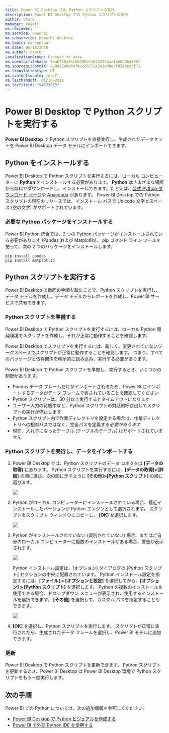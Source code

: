 ```yaml
---
title: Power BI Desktop での Python スクリプトの実行
description: Power BI Desktop での Python スクリプトの実行
author: otarb
manager: rajatt
ms.reviewer: ''
ms.service: powerbi
ms.subservice: powerbi-desktop
ms.topic: conceptual
ms.date: 06/18/2018
ms.author: otarb
LocalizationGroup: Connect to data
ms.openlocfilehash: 5eab760a3bfbb590a1a6242984aa1be88064409f
ms.sourcegitcommit: a20825ebd0ef4c2cb77232e3dd0e9f8260cacf71
ms.translationtype: HT
ms.contentlocale: ja-JP
ms.lasthandoff: 01/16/2019
ms.locfileid: "54323953"
---
```

# <a name="run-python-scripts-in-power-bi-desktop"></a>Power BI Desktop で Python スクリプトを実行する
**Power BI Desktop** で Python スクリプトを直接実行し、生成されたデータセットを Power BI Desktop データ モデルにインポートできます。

## <a name="install-python"></a>Python をインストールする
Power BI Desktop で Python スクリプトを実行するには、ローカル コンピューターに **Python** をインストールする必要があります。 **Python** はさまざまな場所から無料でダウンロードし、インストールできます。たとえば、[公式 Python ダウンロード ページ](https://www.python.org/)や [Anaconda](https://anaconda.org/anaconda/python/) があります。 Power BI Desktop での Python スクリプトの現在のリリースでは、インストール パスで Unicode 文字とスペース (空の文字) がサポートされています。

### <a name="install-required-python-packages"></a>必要な Python パッケージをインストールする
Power BI Python 統合では、2 つの Python パッケージがインストールされている必要があります (Pandas および Matplotlib)。  pip コマンド ライン ツールを使って、次の 2 つのパッケージをインストールします。

```
pip install pandas
pip install matplotlib
```

## <a name="run-python-scripts"></a>Python スクリプトを実行する
Power BI Desktop で数回の手順を踏むことで、Python スクリプトを実行し、データ モデルを作成し、データ モデルからレポートを作成し、Power BI サービスで共有できます。

### <a name="prepare-a-python-script"></a>Python スクリプトを準備する
Power BI Desktop で Python スクリプトを実行するには、ローカル Python 開発環境でスクリプトを作成し、それが正常に動作することを確認します。

Power BI Desktop でスクリプトを実行するには、新しく、変更されていないワークスペースでスクリプトが正常に動作することを確認します。 つまり、すべてのパッケージと依存関係を明示的に読み込み、実行する必要があります。

Power BI Desktop で Python スクリプトを準備し、実行するとき、いくつかの制限があります。

* Pandas データ フレームだけがインポートされるため、Power BI にインポートするデータがデータ フレームで表されていることを確認してください
* Python スクリプトは、30 分以上実行するとタイムアウトになります
* ユーザー入力の待機中など、Python スクリプトの対話的呼び出しでスクリプトの実行が停止します
* Python スクリプト内で作業ディレクトリを設定する場合は、作業ディレクトリへの相対パスではなく、完全パスを定義する*必要があります*
* 現在、入れ子になったテーブル (テーブルのテーブル) はサポートされていません 

### <a name="run-your-python-script-and-import-data"></a>Python スクリプトを実行し、データをインポートする
1. Power BI Desktop では、Python スクリプトのデータ コネクタは **[データの取得]** にあります。 Python スクリプトを実行するには、**[データの取得]&gt;[詳細]** の順に選び、次の図に示すように **[その他]&gt;[Python スクリプト]** の順に選びます。
   
   ![](media/desktop-python-scripts/python-scripts-1.png)
2. Python がローカル コンピューターにインストールされている場合、最近インストールしたバージョンが Python エンジンとして選択されます。 スクリプトをスクリプト ウィンドウにコピーし、 **[OK]** を選択します。
   
   ![](media/desktop-python-scripts/python-scripts-2.png)
3. Python がインストールされていない (識別されていない) 場合、またはご自分のローカル コンピューターに複数のインストールがある場合、警告が表示されます。
   
   ![](media/desktop-python-scripts/python-scripts-3.png)
   
   Python インストール設定は、[オプション] ダイアログの [Python スクリプト] セクションの中央に配置されています。 Python インストール設定を指定するには、**[ファイル] > [オプションと設定]** を選択してから、**[オプション] > [Python スクリプト]** を選択します。 Python の複数のインストールを使用できる場合、ドロップダウン メニューが表示され、使用するインストールを選択できます。 **[その他]** を選択して、カスタム パスを指定することもできます。
   
   ![](media/desktop-python-scripts/python-scripts-4.png)
4. **[OK]** を選択し、Python スクリプトを実行します。 スクリプトが正常に実行されたら、生成されたデータ フレームを選択し、Power BI モデルに追加できます。

### <a name="refresh"></a>更新
Power BI Desktop で Python スクリプトを更新できます。 Python スクリプトを更新するとき、Power BI Desktop は Power BI Desktop 環境で Python スクリプトをもう一度実行します。

## <a name="next-steps"></a>次の手順
Power BI での Python については、次の追加情報を参照してください。

* [Power BI Desktop で Python ビジュアルを作成する](desktop-python-visuals.md)
* [Power BI で外部 Python IDE を使用する](desktop-python-ide.md)
